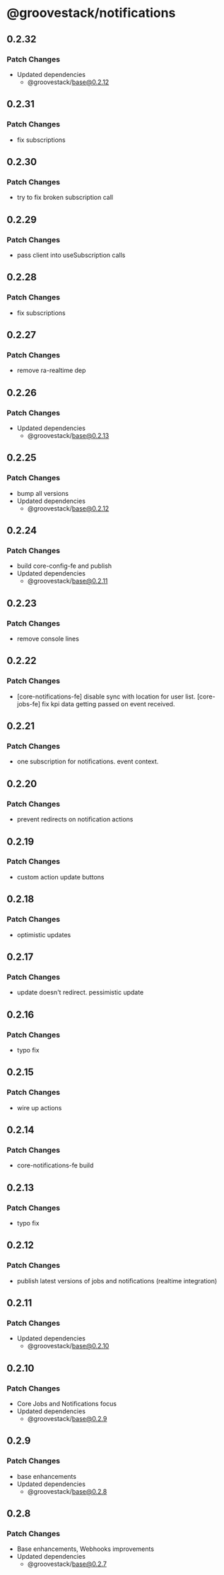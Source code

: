 # @groovestack/notifications

## 0.2.32

### Patch Changes

- Updated dependencies
  - @groovestack/base@0.2.12

## 0.2.31

### Patch Changes

- fix subscriptions

## 0.2.30

### Patch Changes

- try to fix broken subscription call

## 0.2.29

### Patch Changes

- pass client into useSubscription calls

## 0.2.28

### Patch Changes

- fix subscriptions

## 0.2.27

### Patch Changes

- remove ra-realtime dep

## 0.2.26

### Patch Changes

- Updated dependencies
  - @groovestack/base@0.2.13

## 0.2.25

### Patch Changes

- bump all versions
- Updated dependencies
  - @groovestack/base@0.2.12

## 0.2.24

### Patch Changes

- build core-config-fe and publish
- Updated dependencies
  - @groovestack/base@0.2.11

## 0.2.23

### Patch Changes

- remove console lines

## 0.2.22

### Patch Changes

- [core-notifications-fe] disable sync with location for user list. [core-jobs-fe] fix kpi data getting passed on event received.

## 0.2.21

### Patch Changes

- one subscription for notifications. event context.

## 0.2.20

### Patch Changes

- prevent redirects on notification actions

## 0.2.19

### Patch Changes

- custom action update buttons

## 0.2.18

### Patch Changes

- optimistic updates

## 0.2.17

### Patch Changes

- update doesn't redirect. pessimistic update

## 0.2.16

### Patch Changes

- typo fix

## 0.2.15

### Patch Changes

- wire up actions

## 0.2.14

### Patch Changes

- core-notifications-fe build

## 0.2.13

### Patch Changes

- typo fix

## 0.2.12

### Patch Changes

- publish latest versions of jobs and notifications (realtime integration)

## 0.2.11

### Patch Changes

- Updated dependencies
  - @groovestack/base@0.2.10

## 0.2.10

### Patch Changes

- Core Jobs and Notifications focus
- Updated dependencies
  - @groovestack/base@0.2.9

## 0.2.9

### Patch Changes

- base enhancements
- Updated dependencies
  - @groovestack/base@0.2.8

## 0.2.8

### Patch Changes

- Base enhancements, Webhooks improvements
- Updated dependencies
  - @groovestack/base@0.2.7
